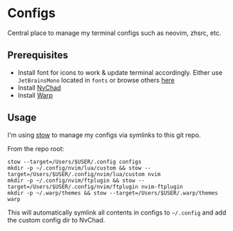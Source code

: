 # Configs

Central place to manage my terminal configs such as neovim, zhsrc, etc.

## Prerequisites

- Install font for icons to work & update terminal accordingly.
Either use `JetBrainsMono` located in `fonts` or browse others [here](https://github.com/ryanoasis/nerd-fonts)
- Install [NvChad](https://github.com/NvChad/NvChad)
- Install [Warp](https://www.warp.dev/)

## Usage

I'm using [stow](https://www.gnu.org/software/stow/) to manage my configs via symlinks to this git repo.

From the repo root:

```
stow --target=/Users/$USER/.config configs
mkdir -p ~/.config/nvim/lua/custom && stow --target=/Users/$USER/.config/nvim/lua/custom nvim
mkdir -p ~/.config/nvim/ftplugin && stow --target=/Users/$USER/.config/nvim/ftplugin nvim-ftplugin
mkdir -p ~/.warp/themes && stow --target=/Users/$USER/.warp/themes warp
```

This will automatically symlink all contents in configs to `~/.config` and add the custom config dir to NvChad.
